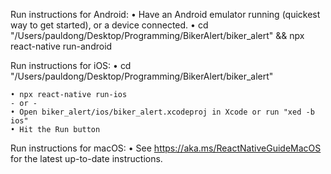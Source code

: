   Run instructions for Android:
    • Have an Android emulator running (quickest way to get started), or a device connected.
    • cd "/Users/pauldong/Desktop/Programming/BikerAlert/biker_alert" && npx react-native run-android
  
  Run instructions for iOS:
    • cd "/Users/pauldong/Desktop/Programming/BikerAlert/biker_alert"
    
    • npx react-native run-ios
    - or -
    • Open biker_alert/ios/biker_alert.xcodeproj in Xcode or run "xed -b ios"
    • Hit the Run button
    
  Run instructions for macOS:
    • See https://aka.ms/ReactNativeGuideMacOS for the latest up-to-date instructions.





